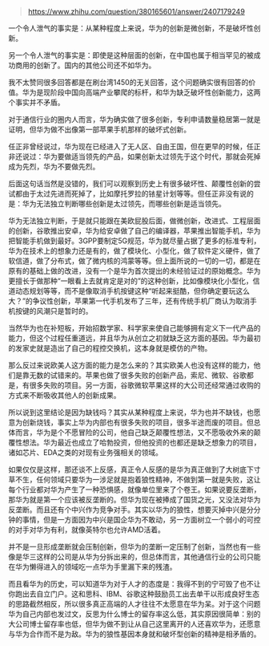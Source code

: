 > https://www.zhihu.com/question/380165601/answer/2407179249





一个令人泄气的事实是：从某种程度上来说，华为的创新是微创新，不是破坏性创新。

另一个令人泄气的事实是：即使是这种层面的创新，在中国也属于相当罕见的被成功商用的创新了。国内的其他公司还不如华为。

我不太赞同很多回答都是在刷台湾1450的无关回答，这个问题确实很有回答的价值。华为是现阶段中国向高端产业攀爬的标杆，和华为缺乏破坏性创新能力，这两个事实并不矛盾。

对于通信行业的圈内人而言，华为确实做了很多创新，专利申请数量稳居第一就是证明，但华为做不出像第一部苹果手机那样的破坏式创新。

任正非曾经说过，华为现在已经进入了无人区、自由王国，但在更早的时候，任正非还说过：华为要做适当领先的产品，如果创新太过领先于这个时代，那就会死掉成为先烈，华为不要做先烈。

后面这句话当然是没错的，我们可以观察到历史上有很多破坏性、颠覆性创新的尝试都由于太过先进而死掉了，比如摩托罗拉的铱星计划等等。但任正非没有说的是：华为无法独立判断哪些创新是太过领先，而哪些创新是适当领先。

华为无法独立判断，于是就只能跟在美欧屁股后面，做微创新，改进式、工程层面的创新，谷歌推出安卓，华为给安卓做了自己的编译器，苹果推出智能手机，华为把智能手机做到最好。3GPP要制定5G规范，华为就尽量占据了更多的标准专利，华为在技术上的想象力还是有的，做了模块化、小型化，做了软件定义硬件，做了软信道，做了分布式，做了微内核的鸿蒙等等。但上面所说的一切的一切，都是在原有的基础上做的改进，没有一个是华为首次提出的未经验证过的原始概念。华为更擅长于做那种“一眼看上去就肯定是对的”的这种创新，比如像模块化小型化，信道动态规划等等，而不是像取消手机按键这种“听起来挺酷，但你确定要玩这么大？”的争议性创新，苹果第一代手机发布了三年，还有传统手机厂商认为取消手机按键的风潮只是暂时的。

当然华为也在补短板，开始招数学家、科学家来使自己能够拥有定义下一代产品的能力，但这个过程任重道远，并且华为从创立之初就缺乏这方面的基因。华为最初的发家史就是造出了自己的程控交换机，这本身就是模仿的产物。

那么反过来说欧美人这方面的能力是怎么来的？其实欧美人也没有这样的能力，他们是靠无数的试错来的。苹果也做了很多失败的创新产品，索尼、微软、谷歌都是，有很多失败的项目。另一方面，谷歌微软苹果这样的大公司还经常通过收购的方式来不断吸收其他人的创新成果。

所以说到这里结论是因为缺钱吗？其实从某种程度上来说，华为也并不缺钱，也愿意为创新烧钱，事实上华为内部也有很多失败的项目，很多半途而废的项目。但总体而言，华为是个不愿冒险的公司，他自己缺乏颠覆性想法，又不愿吸收外来的颠覆性想法。华为最近也成立了哈勃投资，但他投资的也都还是缺乏想象力的项目，诸如芯片、EDA之类的对现有业务强相关的领域。

如果仅仅是这样，那还谈不上反感，真正令人反感的是华为真正做到了大树底下寸草不生，任何领域只要华为一涉足就是抱着狼性精神，不做到第一就是失败，这让每个行业都对华为产生了一种恐惧感，就像单位里来了个卷王。如果说要反垄断，那华为就是第一个应该被反垄断的。但华为现在被捧成了国货之光，又没法对华为反垄断。而且还有个中兴作为竞争对手。其实以华为的狼性，想要灭掉中兴是分分钟的事情，但是一方面因为中兴是国企华为不敢动，另一方面树立一个弱小的可控的对手对华为有利，就像英特尔也允许AMD活着。

并不是一旦形成垄断就会压制创新，但华为的垄断一定压制了创新，当然也有一些像是华三这样的公司是从华为分拆出来的，但总体而言，其他通信行业的公司只能在华为懒得进入的领域吃一点华为手里漏下来的残渣。

而且看华为的历史，可以知道华为对于人才的态度是：我得不到的宁可毁了也不让你跑出去自立门户。这和思科、IBM、谷歌这种鼓励员工出去单干以形成良好生态的思路截然相反，所以很多真正高端的人才往往不太愿意在华为呆。对于这个问题华为自己内部也发过文，反思为什么博士的留存率这么低，其实原因很简单：别的大公司博士留存率也低，但华为做不到让从自己这里离开的人还喜欢华为，还愿意与华为合作而不是为敌。华为的狼性基因本身就和破坏型创新的精神是相矛盾的。





